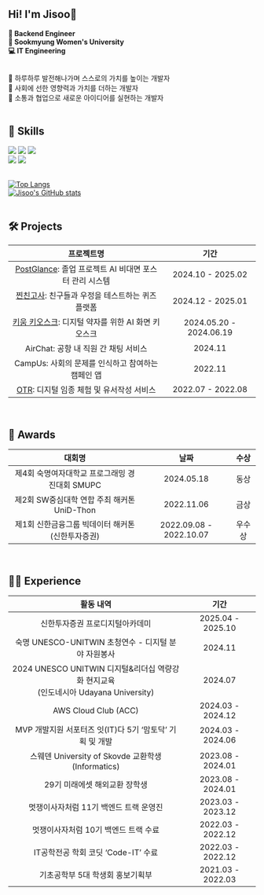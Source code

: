 Hi! I'm Jisoo🍞
----
**🚀 Backend Engineer <br>
🏫 Sookmyung Women's University <br>
💻 IT Engineering <br>**
<br>

💭 하루하루 발전해나가며 스스로의 가치를 높이는 개발자 <br>
💭 사회에 선한 영향력과 가치를 더하는 개발자 <br>
💭 소통과 협업으로 새로운 아이디어를 실현하는 개발자<br>
<br>

## 🍳 Skills
<div>
  <img src="https://img.shields.io/badge/python-3776AB?style=for-the-badge&logo=python&logoColor=white">
  <img src="https://img.shields.io/badge/java-007396?style=for-the-badge&logo=java&logoColor=white">
  <img src="https://img.shields.io/badge/c++-00599C?style=for-the-badge&logo=c%2B%2B&logoColor=white"> <br>
  <img src="https://img.shields.io/badge/django-092E20?style=for-the-badge&logo=django&logoColor=white">
  <img src="https://img.shields.io/badge/springboot-6DB33F?style=for-the-badge&logo=spring&logoColor=white">
</div>
<br>

[![Top Langs](https://github-readme-stats.vercel.app/api/top-langs/?username=Jixoo-IT&layout=compact&hide_border=true&theme=tokyonight)](https://github.com/Jixoo-IT)
<br>
[![Jisoo's GitHub stats](https://github-readme-stats.vercel.app/api?username=Jixoo-IT&count_private=true&show_icons=true&theme=vue-dark)](https://github.com/Jixoo-IT/github-readme-stats)
<br>
<br>

## 🛠️ Projects

| 프로젝트명 | 기간 |
| :---: | :---: |
| [PostGlance](https://github.com/PosterGlance): 졸업 프로젝트 AI 비대면 포스터 관리 시스템 | 2024.10 - 2025.02 |
| [찐친고사](https://github.com/nunsongCookie/Real-Friend-Challenge_Server): 친구들과 우정을 테스트하는 퀴즈 플랫폼 | 2024.12 - 2025.01 |
| [키움 키오스크](https://github.com/Kiwoom-Kiosk/Kiwoom-Kiosk): 디지털 약자를 위한 AI 화면 키오스크 | 2024.05.20 - 2024.06.19 |
| AirChat: 공항 내 직원 간 채팅 서비스 | 2024.11 |
| CampUs: 사회의 문제를 인식하고 참여하는 캠페인 앱 | 2022.11 |
| [OTR](https://github.com/Likelion-at-SMWU-10th/Otr-Server): 디지털 임종 체험 및 유서작성 서비스 | 2022.07 - 2022.08 |
<br>

## 🥇 Awards

| 대회명 | 날짜 | 수상 |
| :---: | :---: | :---: |
| 제4회 숙명여자대학교 프로그래밍 경진대회 SMUPC | 2024.05.18 | 동상 |
| 제2회 SW중심대학 연합 주최 해커톤 UniD-Thon | 2022.11.06 | 금상 |
| 제1회 신한금융그룹 빅데이터 해커톤 (신한투자증권) | 2022.09.08 - 2022.10.07 | 우수상 |
<br>

## 🧑‍💻 Experience

| 활동 내역 | 기간 |
| :---: | :---: |
| 신한투자증권 프로디지털아카데미 | 2025.04 - 2025.10 |
| 숙명 UNESCO-UNITWIN 초청연수 - 디지털 분야 자원봉사 | 2024.11 |
| 2024 UNESCO UNITWIN 디지털&리더십 역량강화 현지교육  <br>(인도네시아 Udayana University) | 2024.07 |
| AWS Cloud Club (ACC) | 2024.03 - 2024.12 |
| MVP 개발지원 서포터즈 잇(IT)다 5기 ‘맘토닥’ 기획 및 개발 | 2024.03 - 2024.06 |
| 스웨덴 University of Skovde 교환학생 (Informatics) | 2023.08 - 2024.01 |
| 29기 미래에셋 해외교환 장학생 | 2023.08 - 2024.01 |
| 멋쟁이사자처럼 11기 백엔드 트랙 운영진 | 2023.03 - 2023.12 |
| 멋쟁이사자처럼 10기 백엔드 트랙 수료 | 2022.03 - 2022.12 |
| IT공학전공 학회 코딧 ‘Code-IT’ 수료 | 2022.03 - 2022.12 |
| 기초공학부 5대 학생회 홍보기획부 | 2021.03 - 2022.03 |

